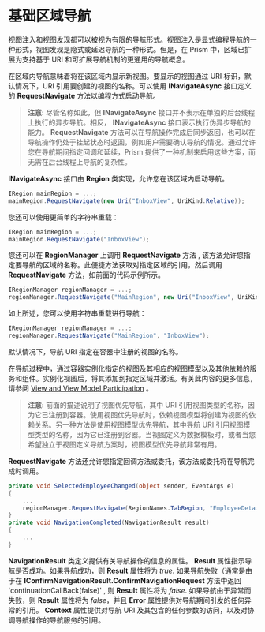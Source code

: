 # 基础区域导航

视图注入和视图发现都可以被视为有限的导航形式。视图注入是显式编程导航的一种形式，视图发现是隐式或延迟导航的一种形式。但是，在 Prism 中，区域已扩展为支持基于 URI 和可扩展导航机制的更通用的导航概念。

在区域内导航意味着将在该区域内显示新视图。要显示的视图通过 URI 标识，默认情况下，URI 引用要创建的视图的名称。可以使用 **INavigateAsync** 接口定义的 **RequestNavigate** 方法以编程方式启动导航。

>**注意:** 尽管名称如此，但 **INavigateAsync** 接口并不表示在单独的后台线程上执行的异步导航。相反， **INavigateAsync** 接口表示执行伪异步导航的能力。 **RequestNavigate** 方法可以在导航操作完成后同步返回，也可以在导航操作仍处于挂起状态时返回，例如用户需要确认导航的情况。通过允许您在导航期间指定回调和延续，Prism 提供了一种机制来启用这些方案，而无需在后台线程上导航的复杂性。

**INavigateAsync** 接口由 **Region** 类实现，允许您在该区域内启动导航。

```cs
IRegion mainRegion = ...;
mainRegion.RequestNavigate(new Uri("InboxView", UriKind.Relative));
```

您还可以使用更简单的字符串重载：

```cs
IRegion mainRegion = ...;
mainRegion.RequestNavigate("InboxView");
```

您还可以在 **RegionManager** 上调用 **RequestNavigate** 方法 , 该方法允许您指定要导航的区域的名称。此便捷方法获取对指定区域的引用，然后调用 **RequestNavigate** 方法，如前面的代码示例所示。

```cs
IRegionManager regionManager = ...;
regionManager.RequestNavigate("MainRegion", new Uri("InboxView", UriKind.Relative));
```

如上所述，您可以使用字符串重载进行导航：

```cs
IRegionManager regionManager = ...;
regionManager.RequestNavigate("MainRegion", "InboxView");
```

默认情况下，导航 URI 指定在容器中注册的视图的名称。

在导航过程中，通过容器实例化指定的视图及其相应的视图模型以及其他依赖的服务和组件。实例化视图后，将其添加到指定区域并激活。有关此内容的更多信息，请参阅 [View and View Model Participation](xref:Navigation.Regions.ViewViewModelParticipation) 。

>**注意:** 前面的描述说明了视图优先导航，其中 URI 引用视图类型的名称，因为它已注册到容器。使用视图优先导航时，依赖视图模型将创建为视图的依赖关系。另一种方法是使用视图模型优先导航，其中导航 URI 引用视图模型类型的名称，因为它已注册到容器。当视图定义为数据模板时，或者当您希望独立于视图定义导航方案时，视图模型优先导航非常有用。

**RequestNavigate** 方法还允许您指定回调方法或委托，该方法或委托将在导航完成时调用。

```cs
private void SelectedEmployeeChanged(object sender, EventArgs e)
{
    ...
    regionManager.RequestNavigate(RegionNames.TabRegion, "EmployeeDetails", NavigationCompleted);
}
private void NavigationCompleted(NavigationResult result)
{
    ...
}
```

**NavigationResult** 类定义提供有关导航操作的信息的属性。 **Result** 属性指示导航是否成功。如果导航成功，则 **Result** 属性将为 _true_. 如果导航失败（通常是由于在 **IConfirmNavigationResult.ConfirmNavigationRequest** 方法中返回 'continuationCallBack(false)' , 则 **Result** 属性将为 _false_. 如果导航由于异常而失败，则 **Result** 属性将为 _false_，并且 **Error** 属性提供对导航期间引发的任何异常的引用。 **Context** 属性提供对导航 URI 及其包含的任何参数的访问，以及对协调导航操作的导航服务的引用。
